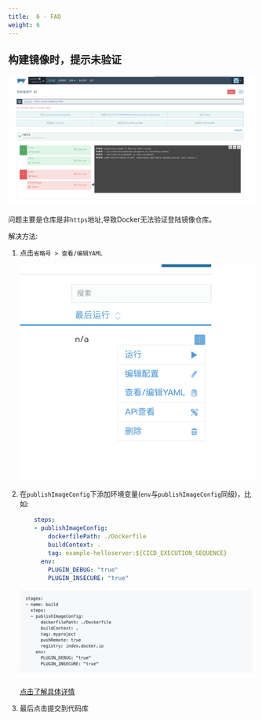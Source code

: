 ```yaml
---
title:  6 - FAQ
weight: 6
---
```


## 构建镜像时，提示未验证

![image-20181114160553191](_index.assets/image-20181114160553191-2182753.png)

问题主要是仓库是非`https`地址,导致Docker无法验证登陆镜像仓库。

解决方法:

1. 点击`省略号 > 查看/编辑YAML`

    ![image-20181114162323613](_index.assets/image-20181114162323613-2183803.png)

2. 在`publishImageConfig`下添加环境变量(`env`与`publishImageConfig`同级)，比如:

    ```yaml
        steps:
        - publishImageConfig:
            dockerfilePath: ./Dockerfile
            buildContext: .
            tag: example-helloserver:${CICD_EXECUTION_SEQUENCE}
          env:
            PLUGIN_DEBUG: "true"
            PLUGIN_INSECURE: "true"
    ```

    ![image-20181114162723797](_index.assets/image-20181114162723797-2184043.png)

    [点击了解具体详情](https://github.com/rancher/rancher/issues/16218#issuecomment-432692025)

3. 最后点击提交到代码库